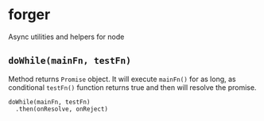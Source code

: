 # forger
Async utilities and helpers for node

## `doWhile(mainFn, testFn)`

Method returns `Promise` object. It will execute `mainFn()` for as long,
as conditional `testFn()` function returns true and then will resolve the promise.

```
doWhile(mainFn, testFn)
  .then(onResolve, onReject)
```
